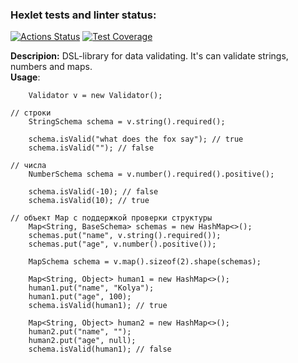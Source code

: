 ### Hexlet tests and linter status:
[![Actions Status](https://github.com/bazilval/java-project-78/workflows/hexlet-check/badge.svg)](https://github.com/bazilval/java-project-78/actions)
[![Test Coverage](https://api.codeclimate.com/v1/badges/3ed986196ba416f2f34f/test_coverage)](https://codeclimate.com/github/bazilval/java-project-78/test_coverage)

**Descripion:** DSL-library for data validating. It's can validate strings, numbers and maps.\
**Usage**:
```
    Validator v = new Validator();

// строки
    StringSchema schema = v.string().required();

    schema.isValid("what does the fox say"); // true
    schema.isValid(""); // false

// числа
    NumberSchema schema = v.number().required().positive();
    
    schema.isValid(-10); // false
    schema.isValid(10); // true

// объект Map с поддержкой проверки структуры
    Map<String, BaseSchema> schemas = new HashMap<>();
    schemas.put("name", v.string().required());
    schemas.put("age", v.number().positive());

    MapSchema schema = v.map().sizeof(2).shape(schemas);
    
    Map<String, Object> human1 = new HashMap<>();
    human1.put("name", "Kolya");
    human1.put("age", 100);
    schema.isValid(human1); // true
    
    Map<String, Object> human2 = new HashMap<>();
    human2.put("name", "");
    human2.put("age", null);
    schema.isValid(human1); // false
```